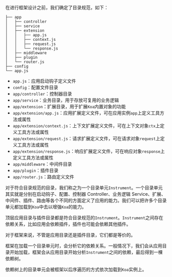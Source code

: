 在进行框架设计之前，我们确定了目录规范，如下：

```
├── app
│   ├── controller
│   ├── service
│   ├── extension
│   │   ├── app.js
│   │   ├── context.js
│   │   ├── request.js
│   │   └── response.js
│   ├── middleware
│   ├── plugin
│   └── router.js
├── config
└── app.js

```

- `app.js`：应用启动钩子定义文件
- `config`：配置文件目录
- `app/controller`：控制器目录
- `app/service`：业务目录，用于存放可复用的业务逻辑
- `app/extension`：扩展目录，用于扩展`Koa`内置对象的功能
- `app/extension/app.js`：应用扩展定义文件，可在应用实例`app`上定义工具方法或属性
- `app/extension/context.js`：上下文扩展定义文件，可在上下文对象`ctx`上定义工具方法或属性
- `app/extension/request.js`：请求扩展定义文件，可在请求对象`request`上定义工具方法或属性
- `app/extension/response.js`：响应扩展定义文件，可在响应对象`response`上定义工具方法或属性
- `app/middleware`：中间件目录
- `app/plugin`：插件目录
- `app/router.js`：路由定义文件

对于符合目录规范的目录，我们称之为一个目录单元`Instrument`。一个目录单元其实就是分别在启动钩子、配置、控制器 Controller、业务逻辑 Service、扩展、中间件、插件、路由等各个不同的方面定义了应用的能力。我们可以把许多个目录单元都加载到`Koa`中去以增强`Koa`的能力。

顶层应用目录与插件目录都是符合目录规范的`Instrument`。`Instrument`之间存在依赖关系，比如应用会依赖插件，插件也可能会依赖其他插件。

对于框架来说，不管是应用目录还是插件目录，它们都是等价的。

框架在加载一个目录单元时，会分析它的依赖关系。一般情况下，我们会从应用目录开始加载，框架会从应用目录开始分析`Instrument`之间的依赖，最后得到一棵依赖树。

依赖树上的目录单元会被框架以后序遍历的方式依次加载到`Koa`实例上。
